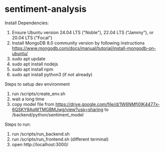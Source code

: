 # sentiment-analysis

Install Dependencies:
1. Ensure Ubuntu version 24.04 LTS ("Noble"), 22.04 LTS ("Jammy"), or 20.04 LTS ("Focal")
2. Install MongoDB 8.0 community version by following instructions https://www.mongodb.com/docs/manual/tutorial/install-mongodb-on-ubuntu/
3. sudo apt update
4. sudo apt install nodejs
5. sudo apt install npm
6. sudo apt install python3 (if not already)

Steps to setup dev environment 
1. run /scripts/create_env.sh
2. wait a long time
3. copy model file from https://drive.google.com/file/d/1W6NMfj0IK4477x-6QSKY9ApWTMGBMJwg/view?usp=sharing to /backend/python/sentiment_model

Steps to run:
1. run /scripts/run_backend.sh
2. run /scripts/run_frontend.sh (different terminal)
3. open http://localhost:3000/